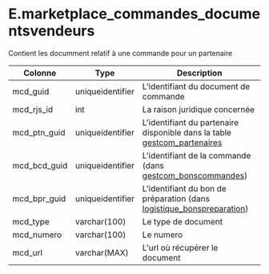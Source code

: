 # E.marketplace_commandes_documentsvendeurs

Contient les documment relatif à une commande pour un partenaire 

Colonne|Type|Description
---|---|---
mcd_guid|uniqueidentifier|L'identifiant du document de commande  
mcd_rjs_id|int|La raison juridique concernée 
mcd_ptn_guid|uniqueidentifier|L'identifiant du partenaire disponible dans la table [gestcom_partenaires](generated_gestcom_partenaires.md) 
mcd_bcd_guid|uniqueidentifier|L'identifiant de la commande (dans [gestcom_bonscommandes](generated_gestcom_bonscommandes.md)) 
mcd_bpr_guid|uniqueidentifier|L'identifiant du bon de préparation (dans [logistique_bonspreparation](generated_logistique_bonspreparation.md)) 
mcd_type|varchar(100)|Le type de document  
mcd_numero|varchar(100)|Le numero  
mcd_url|varchar(MAX)|L'url où récupérer le document 

